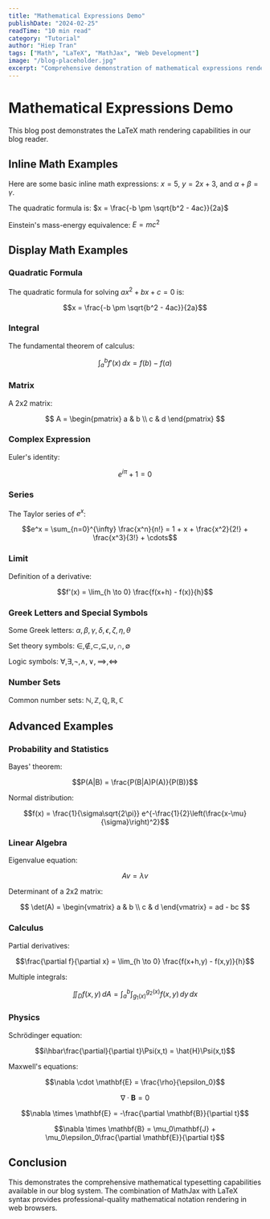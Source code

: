 ```yaml
---
title: "Mathematical Expressions Demo"
publishDate: "2024-02-25"
readTime: "10 min read"
category: "Tutorial"
author: "Hiep Tran"
tags: ["Math", "LaTeX", "MathJax", "Web Development"]
image: "/blog-placeholder.jpg"
excerpt: "Comprehensive demonstration of mathematical expressions rendering capabilities using LaTeX and MathJax in web applications."
---
```


# Mathematical Expressions Demo

This blog post demonstrates the LaTeX math rendering capabilities in our blog reader.

## Inline Math Examples

Here are some basic inline math expressions: $x = 5$, $y = 2x + 3$, and $\alpha + \beta = \gamma$.

The quadratic formula is: $x = \frac{-b \pm \sqrt{b^2 - 4ac}}{2a}$

Einstein's mass-energy equivalence: $E = mc^2$

## Display Math Examples

### Quadratic Formula

The quadratic formula for solving $ax^2 + bx + c = 0$ is:

$$x = \frac{-b \pm \sqrt{b^2 - 4ac}}{2a}$$

### Integral

The fundamental theorem of calculus:

$$\int_a^b f'(x) \, dx = f(b) - f(a)$$

### Matrix

A 2x2 matrix:

$$
A = \begin{pmatrix}
a & b \\
c & d
\end{pmatrix}
$$

### Complex Expression

Euler's identity:

$$e^{i\pi} + 1 = 0$$

### Series

The Taylor series of $e^x$:

$$e^x = \sum_{n=0}^{\infty} \frac{x^n}{n!} = 1 + x + \frac{x^2}{2!} + \frac{x^3}{3!} + \cdots$$

### Limit

Definition of a derivative:

$$f'(x) = \lim_{h \to 0} \frac{f(x+h) - f(x)}{h}$$

### Greek Letters and Special Symbols

Some Greek letters: $\alpha, \beta, \gamma, \delta, \epsilon, \zeta, \eta, \theta$

Set theory symbols: $\in, \notin, \subset, \subseteq, \cup, \cap, \emptyset$

Logic symbols: $\forall, \exists, \neg, \wedge, \vee, \implies, \iff$

### Number Sets

Common number sets: $\mathbb{N}, \mathbb{Z}, \mathbb{Q}, \mathbb{R}, \mathbb{C}$

## Advanced Examples

### Probability and Statistics

Bayes' theorem:

$$P(A|B) = \frac{P(B|A)P(A)}{P(B)}$$

Normal distribution:

$$f(x) = \frac{1}{\sigma\sqrt{2\pi}} e^{-\frac{1}{2}\left(\frac{x-\mu}{\sigma}\right)^2}$$

### Linear Algebra

Eigenvalue equation:

$$Av = \lambda v$$

Determinant of a 2x2 matrix:

$$
\det(A) = \begin{vmatrix}
a & b \\
c & d
\end{vmatrix} = ad - bc
$$

### Calculus

Partial derivatives:

$$\frac{\partial f}{\partial x} = \lim_{h \to 0} \frac{f(x+h,y) - f(x,y)}{h}$$

Multiple integrals:

$$\iint_D f(x,y) \, dA = \int_a^b \int_{g_1(x)}^{g_2(x)} f(x,y) \, dy \, dx$$

### Physics

Schrödinger equation:

$$i\hbar\frac{\partial}{\partial t}\Psi(x,t) = \hat{H}\Psi(x,t)$$

Maxwell's equations:

$$\nabla \cdot \mathbf{E} = \frac{\rho}{\epsilon_0}$$

$$\nabla \cdot \mathbf{B} = 0$$

$$\nabla \times \mathbf{E} = -\frac{\partial \mathbf{B}}{\partial t}$$

$$\nabla \times \mathbf{B} = \mu_0\mathbf{J} + \mu_0\epsilon_0\frac{\partial \mathbf{E}}{\partial t}$$

## Conclusion

This demonstrates the comprehensive mathematical typesetting capabilities available in our blog system. The combination of MathJax with LaTeX syntax provides professional-quality mathematical notation rendering in web browsers.
